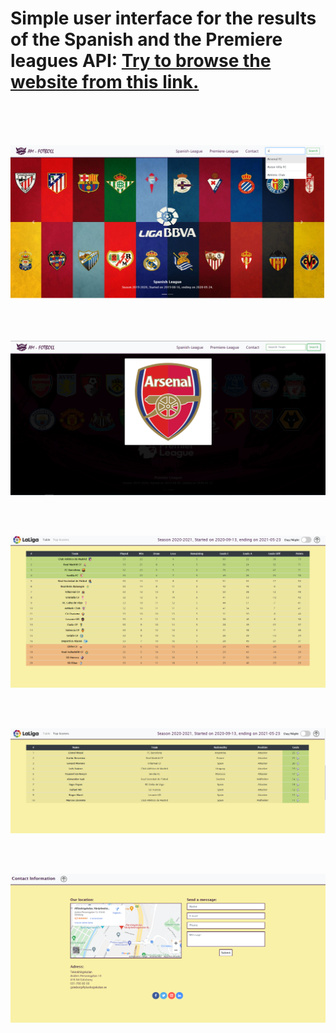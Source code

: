 

# Simple user interface for the results of the Spanish and the Premiere leagues API:  [Try to browse the website from this link.](https://friendly-hypatia-85cb41.netlify.app/) 



<br>

<br>

<br>

![](./Images/Readme/SL.png)

<br>

<br>

![](./Images/Readme/SS.png)

<br>

<br>

![](./Images/Readme/SLT.png)

<br>

<br>

![](./Images/Readme/SLTS.png)

<br>

<br>

![](./Images/Readme/CP.png)

